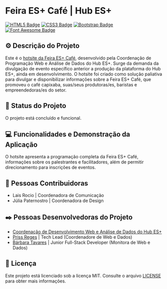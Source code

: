 # Feira ES+ Café | Hub ES+
[![HTML5 Badge](https://img.shields.io/badge/HTML5-%23E34F26.svg?style=flat&logo=html5&logoColor=white)](https://developer.mozilla.org/en-US/docs/Web/Guide/HTML/HTML5)
[![CSS3 Badge](https://img.shields.io/badge/CSS3-%231572B6.svg?style=flat&logo=css3&logoColor=white)](https://developer.mozilla.org/en-US/docs/Web/CSS)
[![Bootstrap Badge](https://img.shields.io/badge/Bootstrap-5.3.3-%23563D7C.svg?style=flat&logo=bootstrap&logoColor=white)](https://getbootstrap.com/)
[![Font Awesome Badge](https://img.shields.io/badge/Font%20Awesome-5-%23333.svg?style=flat&logo=font-awesome&logoColor=white)](https://fontawesome.com/)

## ⚙️ Descrição do Projeto

Este é o [hotsite da Feira ES+ Café](https://esmaiscriativo.es.gov.br/hubesmais/feira-es-cafe/), desenvolvido pela Coordenação de Programação Web e Análise de Dados do Hub ES+. Surge da demanda da divulgação de evento específico anterior a produção da plataforma do Hub ES+, ainda em desenvolvimento. O hotsite foi criado como solução paliativa para divulgar e disponibilizar informações sobre a Feira ES+ Café, que promoveu o café capixaba, suas/seus produtoras/es, baristas e empreendedoras/es do setor.

## 🚀 Status do Projeto

O projeto está concluído e funcional.

## 💻 Funcionalidades e Demonstração da Aplicação

O hotsite apresenta a programação completa da Feira ES+ Café, informações sobre os palestrantes e facilitadores, além de permitir direcionamento para inscrições de eventos.

## 🤝 Pessoas Contribuidoras

- Lais Rocio | Coordenadora de Comunicação
- Júlia Paternostro | Coordenadora de Design

## ✒️ Pessoas Desenvolvedoras do Projeto

- [Coordenação de Desenvolvimento Web e Análise de Dados do Hub ES+](https://github.com/hubesmais)
- [Priss Reges](https://github.com/bellial) | Tech Lead (Coordenadore de Web e Dados)
- [Bárbara Tavares](https://github.com/b-tavares) | Junior Full-Stack Developer (Monitora de Web e Dados)


## 📄 Licença

Este projeto está licenciado sob a licença MIT. Consulte o arquivo [LICENSE](LICENSE) para obter mais informações.
